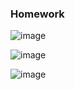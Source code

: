 ### Homework

![image](https://github.com/user-attachments/assets/0ee3a14c-7a55-49e7-9862-688ae8c43894)

![image](https://github.com/user-attachments/assets/1c0d0d92-1cca-413b-bf70-54787e3fffd9)

![image](https://github.com/user-attachments/assets/c99530ef-343c-49bc-8e37-f803abf5915b)


